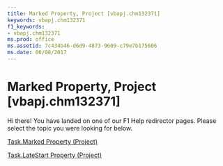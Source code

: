 ```yaml
---
title: Marked Property, Project [vbapj.chm132371]
keywords: vbapj.chm132371
f1_keywords:
- vbapj.chm132371
ms.prod: office
ms.assetid: 7c434b46-d6d9-4873-9609-c79e7b175606
ms.date: 06/08/2017
---
```



# Marked Property, Project [vbapj.chm132371]

Hi there! You have landed on one of our F1 Help redirector pages. Please select the topic you were looking for below.

[Task.Marked Property (Project)](http://msdn.microsoft.com/library/b868afee-637f-8725-afdb-3c59ad261e26%28Office.15%29.aspx)

[Task.LateStart Property (Project)](http://msdn.microsoft.com/library/8870354d-1265-221c-a7cc-b7f4ee8ac79e%28Office.15%29.aspx)


